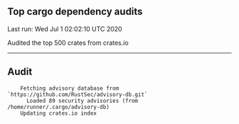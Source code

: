 Top cargo dependency audits
----


Last run:   Wed Jul  1 02:02:10 UTC 2020

Audited the top 500 crates from crates.io

----

## Audit

```
    Fetching advisory database from `https://github.com/RustSec/advisory-db.git`
      Loaded 89 security advisories (from /home/runner/.cargo/advisory-db)
    Updating crates.io index
```
